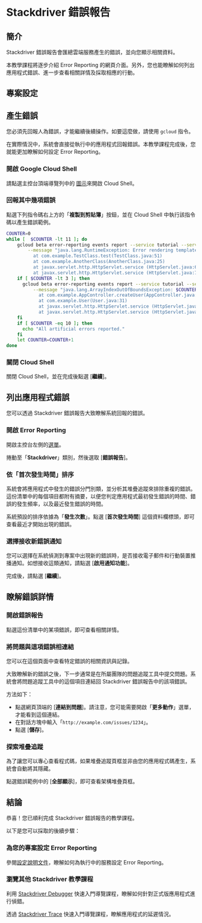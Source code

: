 # Stackdriver 錯誤報告

## 簡介

Stackdriver 錯誤報告會匯總雲端服務產生的錯誤，並向您顯示相關資料。

本教學課程將逐步介紹 Error Reporting 的網頁介面。另外，您也能瞭解如何列出應用程式錯誤、進一步查看相關詳情及採取相應的行動。

## 專案設定

<walkthrough-project-setup></walkthrough-project-setup>

## 產生錯誤

您必須先回報人為錯誤，才能繼續後續操作。如要這麼做，請使用 `gcloud` 指令。

在實際情況中，系統會直接從執行中的應用程式回報錯誤。本教學課程完成後，您就能更加瞭解如何設定 Error Reporting。

### 開啟 Google Cloud Shell

請點選主控台頂端導覽列中的 <walkthrough-cloud-shell-icon></walkthrough-cloud-shell-icon> [圖示](walkthrough://spotlight-pointer?spotlightId=devshell-activate-button)來開啟 Cloud Shell。

### 回報其中幾項錯誤

點選下列指令碼右上方的「**複製到剪貼簿**」按鈕，並在 Cloud Shell 中執行該指令碼以產生錯誤範例。

```bash
COUNTER=0
while [  $COUNTER -lt 11 ]; do
    gcloud beta error-reporting events report --service tutorial --service-version v$((COUNTER/10+1)) \
        --message "java.lang.RuntimeException: Error rendering template $COUNTER
          at com.example.TestClass.test(TestClass.java:51)
          at com.example.AnotherClass(AnotherClass.java:25)
          at javax.servlet.http.HttpServlet.service (HttpServlet.java:617)
          at javax.servlet.http.HttpServlet.service (HttpServlet.java:717)"
    if [ $COUNTER -lt 3 ]; then
      gcloud beta error-reporting events report --service tutorial --service-version v1 \
          --message "java.lang.ArrayIndexOutOfBoundsException: $COUNTER
            at com.example.AppController.createUser(AppController.java:42)
            at com.example.User(User.java:31)
            at javax.servlet.http.HttpServlet.service (HttpServlet.java:617)
            at javax.servlet.http.HttpServlet.service (HttpServlet.java:717)"
    fi
    if [ $COUNTER -eq 10 ]; then
      echo "All artificial errors reported."
    fi
    let COUNTER=COUNTER+1
done
```

### 關閉 Cloud Shell

關閉 Cloud Shell，並在完成後點選 [**繼續**]。

## 列出應用程式錯誤

您可以透過 Stackdriver 錯誤報告大致瞭解系統回報的錯誤。

### 開啟 Error Reporting

開啟主控台左側的[選單](walkthrough://spotlight-pointer?spotlightId=console-nav-menu)。

捲動至「**Stackdriver**」類別，然後選取 [**錯誤報告**]。

<walkthrough-menu-navigation sectionid="CRASH_SECTION"></walkthrough-menu-navigation>

### 依「**首次發生時間**」排序

系統會將應用程式中發生的錯誤分門別類，並分析其堆疊追蹤來排除重複的錯誤。這份清單中的每個項目都附有摘要，以便您判定應用程式最初發生錯誤的時間、錯誤的發生頻率，以及最近發生錯誤的時間。

系統預設的排序依據為「**發生次數**」。點選 [**首次發生時間**] 這個資料欄標頭，即可查看最近才開始出現的錯誤。

### 選擇接收新錯誤通知

您可以選擇在系統偵測到專案中出現新的錯誤時，是否接收電子郵件和行動裝置推播通知。如想接收這類通知，請點選 [**啟用通知功能**]。

完成後，請點選 [**繼續**]。

## 瞭解錯誤詳情

### 開啟錯誤報告

點選這份清單中的某項錯誤，即可查看相關詳情。

### 將問題與這項錯誤相連結

您可以在這個頁面中查看特定錯誤的相關資訊與記錄。

大致瞭解新的錯誤之後，下一步通常是在所屬團隊的問題追蹤工具中提交問題。系統會將問題追蹤工具中的這個項目連結回 Stackdriver 錯誤報告中的該項錯誤。

方法如下：

  *  點選網頁頂端的 [**連結到問題**]。請注意，您可能需要開啟「**更多動作**」選單，才能看到這個連結。
  *  在對話方塊中輸入「`http://example.com/issues/1234`」。
  *  點選 [**儲存**]。

### 探索堆疊追蹤

為了讓您可以專心查看程式碼，如果堆疊追蹤頁框並非由您的應用程式碼產生，系統會自動將其隱藏。

點選錯誤範例中的 [**全部顯示**]，即可查看架構堆疊頁框。

## 結論

<walkthrough-conclusion-trophy></walkthrough-conclusion-trophy>

恭喜！您已順利完成 Stackdriver 錯誤報告的教學課程。

以下是您可以採取的後續步驟：

### 為您的專案設定 Error Reporting

參閱[設定說明文件][errors-setup]，瞭解如何為執行中的服務設定 Error Reporting。

### 瀏覽其他 Stackdriver 教學課程

利用 [Stackdriver Debugger][debug-quickstart] 快速入門導覽課程，瞭解如何針對正式版應用程式進行偵錯。

透過 [Stackdriver Trace][trace-quickstart] 快速入門導覽課程，瞭解應用程式的延遲情況。

[debug-quickstart]: https://cloud.google.com/debugger/docs/quickstart
[errors-setup]: https://cloud.google.com/error-reporting/docs/how-to
[spotlight-console-menu]: walkthrough://spotlight-pointer?spotlightId=console-nav-menu
[spotlight-open-devshell]: walkthrough://spotlight-pointer?spotlightId=devshell-activate-button
[trace-quickstart]: https://cloud.google.com/trace/docs/quickstart
